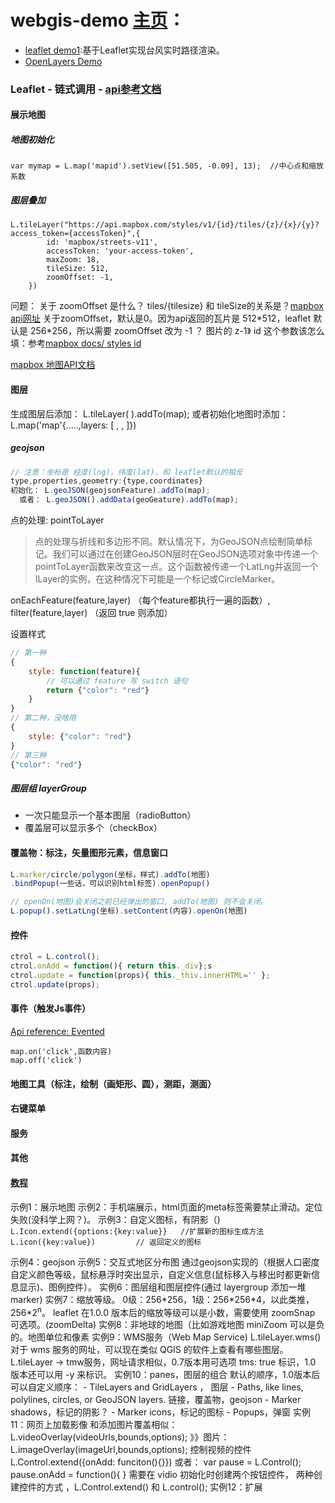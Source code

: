 # webgis-demo [主页](https://linxiaoki.github.io/webgisDemo)：
- [leaflet demo1](https://linxiaoki.github.io/webgisDemo/LeafletDemo1/):基于Leaflet实现台风实时路径渲染。
- [OpenLayers Demo](https://linxiaoki.github.io/webgisDemo/openlayersDemo/)

### Leaflet - 链式调用 - [api参考文档](https://leafletjs.com/reference-1.6.0.html#marker)
#### 展示地图

##### 地图初始化
`var mymap = L.map('mapid').setView([51.505, -0.09], 13);  //中心点和缩放系数` 

##### 图层叠加
```
L.tileLayer("https://api.mapbox.com/styles/v1/{id}/tiles/{z}/{x}/{y}?access_token={accessToken}",{
        id: 'mapbox/streets-v11',
        accessToken: 'your-access-token',
        maxZoom: 18,
        tileSize: 512,
        zoomOffset: -1,
    })
```
问题： 关于 zoomOffset 是什么？  tiles/{tilesize}   和  tileSize的关系是？[mapbox api网址](https://docs.mapbox.com/api/maps/#retrieve-raster-tiles-from-styles)
关于zoomOffset，默认是0。因为api返回的瓦片是 512\*512，leaflet 默认是 256\*256，所以需要 zoomOffset 改为 -1 ？ 图片的 z-1》
id 这个参数该怎么填：参考[mapbox docs/ styles id](https://docs.mapbox.com/help/glossary/style-id/)

[mapbox 地图API文档](https://docs.mapbox.com/api/maps/#static-tiles)

#### 图层
生成图层后添加： L.tileLayer( ).addTo(map);  或者初始化地图时添加： L.map('map'{.....,layers: [  ,  ,   ]})
##### geojson
```js
// 注意：坐标是 经度(lng)，纬度(lat)，和 leaflet默认的相反
type,properties,geometry:{type,coordinates}   
初始化： L.geoJSON(geojsonFeature).addTo(map);  
  或者： L.geoJSON().addData(geoGeature).addTo(map);
```

点的处理: pointToLayer
> 点的处理与折线和多边形不同。默认情况下，为GeoJSON点绘制简单标记。我们可以通过在创建GeoJSON层时在GeoJSON选项对象中传递一个pointToLayer函数来改变这一点。这个函数被传递一个LatLng并返回一个ILayer的实例，在这种情况下可能是一个标记或CircleMarker。

onEachFeature(feature,layer)    （每个feature都执行一遍的函数）,
filter(feature,layer)     （返回 true 则添加）


设置样式
```js
// 第一种
{
    style: function(feature){
        // 可以通过 feature 写 switch 语句
        return {"color": "red"}
    }
}
// 第二种，没啥用
{
    style: {"color": "red"}
}
// 第三种
{"color": "red"}

```

##### 图层组 layerGroup
- 一次只能显示一个基本图层（radioButton）
- 覆盖层可以显示多个（checkBox）


#### 覆盖物：标注，矢量图形元素，信息窗口
```js
L.marker/circle/polygon(坐标，样式).addTo(地图)
.bindPopup(一些话，可以识别html标签).openPopup()

// openOn(地图)会关闭之前已经弹出的窗口, addTo(地图) 则不会关闭。
L.popup().setLatLng(坐标).setContent(内容).openOn(地图)
```


#### 控件
```js
ctrol = L.control();
ctrol.onAdd = function(){ return this._div};s
ctrol.update = function(props){ this._thiv.innerHTML='' };
ctrol.update(props);
```

#### 事件（触发Js事件）
[Api reference: Evented](https://leafletjs.com/reference-1.6.0.html#evented)
```
map.on('click',函数内容)  
map.off('click')
```

#### 地图工具（标注，绘制（画矩形、圆），测距，测面）


#### 右键菜单


#### 服务


#### 其他



#### [教程](https://leafletjs.com/examples.html)
示例1：展示地图
示例2：手机端展示，html页面的meta标签需要禁止滑动。定位失败(没科学上网？)。
示例3：自定义图标，有阴影（)
    ```
    L.Icon.extend({options:{key:value}}   //扩展新的图标生成方法
    L.icon({key:value})         // 返回定义的图标
    ```

示例4：geojson
示例5：交互式地区分布图
通过geojson实现的（根据人口密度自定义颜色等级，鼠标悬浮时突出显示，自定义信息(鼠标移入与移出时都更新信息显示)、图例控件）。
实例6：图层组和图层控件(通过 layergroup 添加一堆marker)
实例7：缩放等级。
    0级：256\*256，1级：256\*256\*4，以此类推，256*2<sup>n</sup>。
    leaflet 在1.0.0 版本后的缩放等级可以是小数，需要使用 zoomSnap 可选项。(zoomDelta)
实例8：非地球的地图（比如游戏地图
    miniZoom 可以是负的。地图单位和像素
实例9：WMS服务（Web Map Service)
    L.tileLayer.wms()  对于 wms 服务的网址，可以现在类似 QGIS 的软件上查看有哪些图层。
    L.tileLayer  -> tmw服务，网址请求相似，0.7版本用可选项 tms: true 标识，1.0 版本还可以用 -y 来标识。
实例10：panes，图层的组合
    默认的顺序，1.0版本后可以自定义顺序：
      - TileLayers and GridLayers ， 图层
      - Paths, like lines, polylines, circles, or GeoJSON layers. 链接，覆盖物，geojson
      - Marker shadows，标记的阴影？
      - Marker icons，标记的图标
      - Popups，弹窗
实例11：网页上加载影像
    和添加图片覆盖相似：L.videoOverlay(videoUrls,bounds,options); 
             》》图片：L.imageOverlay(imageUrl,bounds,options);
    控制视频的控件 L.Control.extend({onAdd: funciton(){}}) 
           或者： var pause = L.Control();    pause.onAdd = function(){  }
           需要在 vidio 初始化时创建两个按钮控件，
    两种创建控件的方式 ，L.Control.extend() 和 L.control();
实例12：扩展
    